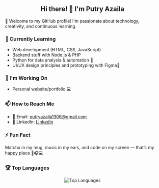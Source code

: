 <h2 align="center">Hi there! 👋 I'm Putry Azaila</h2>

🌸 Welcome to my GitHub profile! I'm passionate about technology, creativity, and continuous learning.

### 🌱 Currently Learning
- Web development (HTML, CSS, JavaScript)
- Backend stuff with Node.js & PHP
- Python for data analysis & automation 🐍
- UI/UX design principles and prototyping with Figma🎨

### 🔭 I'm Working On
- Personal website/portfolio 💻  

### 📫 How to Reach Me
- 📧 Email: putryazaila1306@gmail.com  
- 💼 LinkedIn: [LinkedIn](https://www.linkedin.com/in/azaila-dwi-putri-fajarwati-351a83276/)

### ⚡ Fun Fact
Matcha in my mug, music in my ears, and code on my screen — that’s my happy place 🍵🎧💻

### 🏆 Top Languages
<p align="center">
  <img src="https://github-readme-stats.vercel.app/api/top-langs/?username=PutryAzaila&layout=compact&theme=radical" alt="Top Languages" />
</p>
